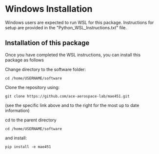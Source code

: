 # Windows Installation
Windows users are expected to run WSL for this package.  Instructions for setup are provided in the "Python_WSL_Instructions.txt" file.

## Installation of this package
Once you have completed the WSL instructions, you can install this package as follows

Change directory to the software folder:
```shell
cd /home/USERNAME/software
```

Clone the repository using: 
```shell
git clone https://github.com/ace-aerospace-lab/mae451.git
```
(see the specific link above and to the right for the most up to date information)

cd to the parent directory
```shell
cd /home/USERNAME/software
```

and install:
```shell
pip install -e mae451
```